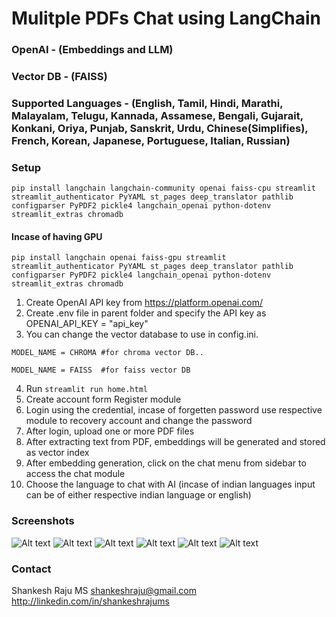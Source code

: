# Mulitple PDFs Chat using LangChain 
### OpenAI - (Embeddings and LLM)
### Vector DB - (FAISS)
### Supported Languages - (English, Tamil, Hindi, Marathi, Malayalam, Telugu, Kannada, Assamese, Bengali, Gujarait, Konkani, Oriya, Punjab, Sanskrit, Urdu, Chinese(Simplifies), French, Korean, Japanese, Portuguese, Italian, Russian)

### Setup
```
pip install langchain langchain-community openai faiss-cpu streamlit streamlit_authenticator PyYAML st_pages deep_translator pathlib configparser PyPDF2 pickle4 langchain_openai python-dotenv streamlit_extras chromadb
```
#### Incase of having GPU 

```
pip install langchain openai faiss-gpu streamlit streamlit_authenticator PyYAML st_pages deep_translator pathlib configparser PyPDF2 pickle4 langchain_openai python-dotenv streamlit_extras chromadb
```

1. Create OpenAI API key from https://platform.openai.com/
2. Create .env file in parent folder and specify the API key as OPENAI_API_KEY = 
"api_key"
3. You can change the vector database to use in config.ini. 

```MODEL_NAME = CHROMA #for chroma vector DB..``` 

```MODEL_NAME = FAISS  #for faiss vector DB```

4. Run ```streamlit run home.html```
5. Create account form Register module
6. Login using the credential, incase of forgetten password use respective module to recovery account and change the password
7. After login, upload one or more PDF files 
8. After extracting text from PDF, embeddings will be generated and stored as vector index
9. After embedding generation, click on the chat menu from sidebar to access the chat module
10. Choose the language to chat with AI (incase of indian languages input can be of either respective indian language or english)

### Screenshots

![Alt text](images/2.png)
![Alt text](images/4.png)
![Alt text](images/5.png)
![Alt text](images/3.png)
![Alt text](images/6.png)
![Alt text](images/1.png)

### Contact
Shankesh Raju MS
shankeshraju@gmail.com	
http://linkedin.com/in/shankeshrajums

